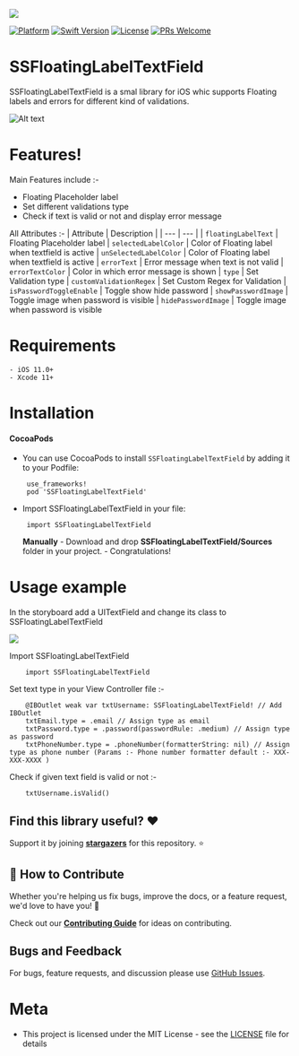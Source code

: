 <a href="https://www.simform.com/"><img src="https://github.com/mobile-simformsolutions/SSFloatingLabelTextField/blob/main/screenshots/simformBanner.png"></a>

[![Platform][platform-image]][platform-url]
[![Swift Version][swift-image]][swift-url]
[![License][license-image]][license-url]
[![PRs Welcome][PR-image]][PR-url]

# SSFloatingLabelTextField

SSFloatingLabelTextField is a smal library for iOS whic supports Floating labels and errors for different kind of validations.

![Alt text](https://github.com/mobile-simformsolutions/SSFloatingLabelTextField/blob/main/screenshots/SSFloatingTextField.gif?raw=true)

# Features!

Main Features include :- 
- Floating Placeholder label 
- Set different validations type 
- Check if text is valid or not and display error message

All Attributes :- 
| Attribute | Description |
| --- | --- |
| `floatingLabelText` | Floating Placeholder label 
| `selectedLabelColor` | Color of Floating label when textfield is active
| `unSelectedLabelColor` | Color of Floating label when textfield is active
| `errorText` | Error message when text is not valid 
| `errorTextColor` | Color in which error message is shown
| `type` | Set Validation type 
| `customValidationRegex` | Set Custom Regex for Validation 
| `isPasswordToggleEnable` | Toggle show hide password 
| `showPasswordImage` | Toggle image when password is visible
| `hidePasswordImage` | Toggle image when password is visible
  
  # Requirements
    - iOS 11.0+
    - Xcode 11+

 # Installation
#### CocoaPods
 
- You can use CocoaPods to install `SSFloatingLabelTextField` by adding it to your Podfile:

       use_frameworks!
       pod 'SSFloatingLabelTextField'

- Import SSFloatingLabelTextField in your file:

       import SSFloatingLabelTextField
       
    **Manually**
       -   Download and drop **SSFloatingLabelTextField/Sources** folder in your project.
       -   Congratulations!


# Usage example

In the storyboard add a UITextField and change its class to SSFloatingLabelTextField

<img src="https://github.com/mobile-simformsolutions/SSFloatingLabelTextField/blob/main/screenshots/Installation.png">

Import SSFloatingLabelTextField
        
        import SSFloatingLabelTextField
        
Set text type in your View Controller file :- 

        @IBOutlet weak var txtUsername: SSFloatingLabelTextField! // Add IBOutlet
        txtEmail.type = .email // Assign type as email
        txtPassword.type = .password(passwordRule: .medium) // Assign type as password 
        txtPhoneNumber.type = .phoneNumber(formatterString: nil) // Assign type as phone number (Params :- Phone number formatter default :- XXX-XXX-XXXX )
        
Check if given text field is valid or not :- 
        
        txtUsername.isValid()
        

## Find this library useful? :heart:
Support it by joining __[stargazers](https://github.com/mobile-simformsolutions/SSFloatingLabelTextField/stargazers)__ for this repository. :star:

## 🤝 How to Contribute

Whether you're helping us fix bugs, improve the docs, or a feature request, we'd love to have you! :muscle:

Check out our [**Contributing Guide**](https://github.com/mobile-simformsolutions/SSFloatingLabelTextField/blob/master/CONTRIBUTING.md) for ideas on contributing.

## Bugs and Feedback

For bugs, feature requests, and discussion please use [GitHub Issues](https://github.com/mobile-simformsolutions/SSFloatingLabelTextField/issues).


#  Meta
- This project is licensed under the MIT License - see the [LICENSE](LICENSE) file for details
       
       
[swift-image]:https://img.shields.io/badge/swift-5.0-orange.svg
[swift-url]: https://swift.org/
[license-image]: https://img.shields.io/badge/License-MIT-blue.svg
[license-url]: LICENSE
[platform-image]:https://img.shields.io/cocoapods/p/LFAlertController.svg?style=flat
[platform-url]:https://github.com/mobile-simformsolutions/SSSwiftUISpinnerButton
[PR-image]:https://img.shields.io/badge/PRs-welcome-brightgreen.svg?style=flat-square
[PR-url]:http://makeapullrequest.com
